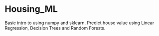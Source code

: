 # Housing_ML
Basic intro to using numpy and sklearn. Predict house value using Linear Regression, Decision Trees and Random Forests.
